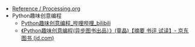 - [Reference / Processing.org](https://processing.org/reference)
- Python趣味创意编程
	- [Python趣味创意编程_哔哩哔哩_bilibili](https://www.bilibili.com/video/BV1Kv411C7FZ?p=1&vd_source=dbf6bcb88ffa406224b1704eac3c988e)
	- [《Python趣味创意编程(异步图书出品）》(童晶)【摘要 书评 试读】- 京东图书 (jd.com)](https://item.jd.com/13074564.html)